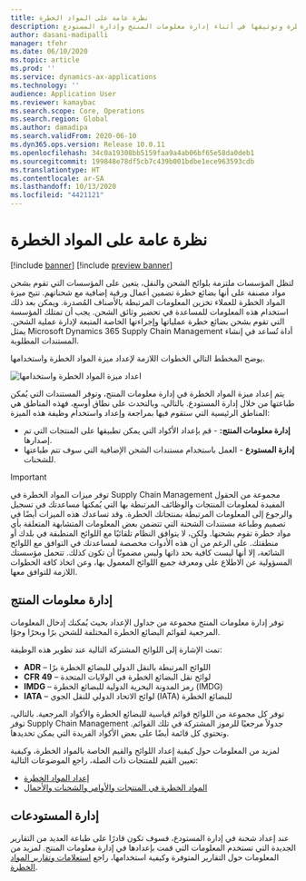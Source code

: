 ```yaml
---
title: نظرة عامة على المواد الخطرة
description: يستعرض هذا الموضوع نظرة عامة حول الميزات المتعلقة بمناولة المواد الخطرة وتوثيقها في أثناء إدارة معلومات المنتج وإدارة المستودع.
author: dasani-madipalli
manager: tfehr
ms.date: 06/10/2020
ms.topic: article
ms.prod: ''
ms.service: dynamics-ax-applications
ms.technology: ''
audience: Application User
ms.reviewer: kamaybac
ms.search.scope: Core, Operations
ms.search.region: Global
ms.author: damadipa
ms.search.validFrom: 2020-06-10
ms.dyn365.ops.version: Release 10.0.11
ms.openlocfilehash: 34c0a19308bb5159faa9a4ab06bf65e58da0deb1
ms.sourcegitcommit: 199848e78df5cb7c439b001bdbe1ece963593cdb
ms.translationtype: HT
ms.contentlocale: ar-SA
ms.lasthandoff: 10/13/2020
ms.locfileid: "4421121"
---
```

# <a name="hazardous-materials-overview"></a>نظرة عامة على المواد الخطرة

[!include [banner](../includes/banner.md)]
[!include [preview banner](../includes/preview-banner.md)]

لتظل المؤسسات ملتزمة بلوائح الشحن والنقل، يتعين على المؤسسات التي تقوم بشحن مواد مصنفة على أنها بضائع خطرة تضمين أعمال ورقية إضافية مع شحناتهم. تتيح ميزة المواد الخطرة للعملاء تخزين المعلومات المرتبطة بالأصناف المُصدرة. ويمكن بعد ذلك استخدام هذه المعلومات للمساعدة في تحضير وثائق الشحن. يجب أن تمتلك المؤسسة التي تقوم بشحن بضائع خطرة عملياتها وإجراءتها الخاصة المتبعة لإدارة عملية الشحن. يمثل Microsoft Dynamics 365 Supply Chain Management أداة تُساعد في إنشاء المستندات المطلوبة.

يوضح المخطط التالي الخطوات اللازمة لإعداد ميزة المواد الخطرة واستخدامها.

![اعداد ميزة المواد الخطرة واستخدامها](media/hazmat-overview.png "اعداد ميزة المواد الخطرة واستخدامها")

يتم إعداد ميزة المواد الخطرة في إدارة معلومات المنتج، وتوفر المستندات التي يُمكن طباعتها من خلال إدارة المستودع. بالتالي، وبالتحدث على نطاق أوسع، فهذه المناطق هي المناطق الرئيسية التي ستقوم فيها بمراجعة وإعداد واستخدام وظيفة هذه الميزة:

- **إدارة معلومات المنتج:** - قم بإعداد الأكواد التي يمكن تطبيقها على المنتجات التي تم إصدارها.
- **إدارة المستودع** - العمل باستخدام مستندات الشحن الإضافية التي سوف تتم طباعتها للشحنات.

> [!IMPORTANT]
> توفر ميزات المواد الخطرة في Supply Chain Management مجموعة من الحقول المفيدة لمعلومات المنتجات والوظائف المرتبطة بها التي يُمكنها مساعدتك في تسجيل والرجوع إلى المعلومات المرتبطة بمنتجاتك الخطرة. وقد تساعدك هذه الميزات أيضًا في تصميم وطباعة مستندات الشحنة التي تتضمن بعض المعلومات المتشابهة المتعلقة بأي مواد خطرة تقوم بشحنها. ولكن، لا يتوافق النظام تلقائيًا مع اللوائح المنطبقة في بلدك أو منطقتك. على الرغم من أن هذه الأدوات مخصصة لمساعدتك في التوافق مع اللوائح الشائعة، إلا أنها ليست كافية بحد ذاتها وليس مضمونًا أن تكون كذلك. تتحمل مؤسستك المسؤولية عن الاطلاع على ومعرفة جميع اللوائح المعمول بها، وعن اتخاذ كافة الخطوات اللازمة للتوافق معها.

## <a name="product-information-management"></a>إدارة معلومات المنتج

توفر إدارة معلومات المنتج مجموعة من جداول الإعداد بحيث يُمكنك إدخال المعلومات المرجعية لقوائم البضائع الخطرة المختلفة للشحن برًا وبحرًا وجوًا.

تمت الإشارة إلى اللوائح المشتركة التالية عند تطوير هذه الوظيفة:

- **ADR** – اللوائح المرتبطة بالنقل الدولي للبضائع الخطرة برًا
- **CFR 49** – لوائح نقل البضائع الخطرة في الولايات المتحدة
- **IMDG** – رمز المدونة البحرية الدولية للبضائع الخطرة (IMDG)
- **IATA** – لوائح الاتحاد الدولي للنقل الجوي (IATA) للبضائع الخطرة

توفر كل مجموعة من اللوائح قوائم قياسية للبضائع الخطرة والأكواد المرجعية. بالتالي، توفر Supply Chain Management جدولاً مرجعيًا للرموز المشتركة في تلك القوائم. وتحتوي كل قائمة أيضًا على بعض الأكواد الفريدة التي يمكن تحديدها.

لمزيد من المعلومات حول كيفية إعداد اللوائح والقيم الخاصة بالمواد الخطرة، وكيفية تعيين القيم للمنتجات ذات الصلة، راجع الموضوعات التالية:

- [إعداد المواد الخطرة](hazmat-setup.md)
- [المواد الخطرة في المنتجات والأوامر والشحنات والأحمال](hazmat-items.md)

## <a name="warehouse-management"></a>إدارة المستودعات

عند إعداد شحنة في إدارة المستودع، فسوف تكون قادرًا على طباعة العديد من التقارير الجديدة التي تستخدم المعلومات التي قمت بإعدادها في إدارة معلومات المنتج. لمزيد من المعلومات حول التقارير المتوفرة وكيفية استخدامها، راجع [استعلامات وتقارير المواد الخطرة](hazmat-reports.md).

